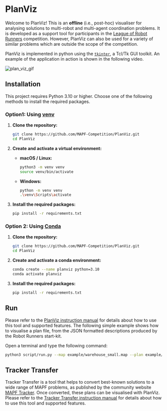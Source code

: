 # PlanViz

Welcome to PlanViz! This is an **offline** (i.e., post-hoc) visualiser for analysing solutions to multi-robot and multi-agent coordination problems.
It is developed as a support tool for participants in the [League of Robot Runners](http://leagueofrobotrunners.org) competition.
However, PlanViz can also be used for a variety of similar problems which are outside the scope of the competition. 

PlanViz is implemented in python using the [`tkinter`](https://docs.python.org/3/library/tkinter.html), a Tcl/Tk GUI toolkit. An example of the application in action is shown in the following video.

![plan_viz_gif](images/plan_viz.gif)

## Installation

This project requires Python 3.10 or higher. Choose one of the following methods to install the required packages.

### Option1: Using [venv](https://docs.python.org/3/library/venv.html)
1.  **Clone the repository:**
    ```bash
    git clone https://github.com/MAPF-Competition/PlanViz.git
    cd PlanViz
    ```

2.  **Create and activate a virtual environment:**
    * **macOS / Linux:**
        ```bash
        python3 -m venv venv
        source venv/bin/activate
        ```
    * **Windows:**
        ```bash
        python -m venv venv
        .\venv\Scripts\activate
        ```

3.  **Install the required packages:**
    ```bash
    pip install -r requirements.txt
    ```

### Option 2: Using [Conda](https://docs.conda.io/en/latest/)
1.  **Clone the repository:**
    ```bash
    git clone https://github.com/MAPF-Competition/PlanViz.git
    cd PlanViz
    ```

2.  **Create and activate a conda environment:**
    ```bash
    conda create --name planviz python=3.10
    conda activate planviz
    ```

3.  **Install the required packages:**
    ```bash
    pip install -r requirements.txt
    ```

## Run

Please refer to the [PlanViz instruction manual](./PlanViz.md) for details about how to use this tool and supported features. The following simple example shows how to visualise a plan file, from the JSON formatted descriptions produced by the Robot Runners start-kit.

Open a terminal and type the following command:

```bash
python3 script/run.py --map example/warehouse_small.map --plan example/warehouse_small_2024.json --grid --aid --tid
```

## Tracker Transfer

Tracker Transfer is a tool that helps to convert best-known solutions to a wide range of MAPF problems, as published by the community website [MAPF Tracker](http://tracker.pathfinding.ai/). Once converted, these plans can be visualised with PlanViz. Please refer to the [Tracker Transfer instruction manual](./Tracker%20Transfer.md) for details about how to use this tool and supported features.
